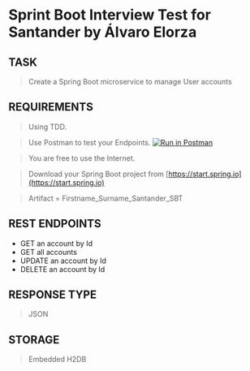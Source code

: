 # Sprint Boot Interview Test for Santander by Álvaro Elorza

## TASK

> Create a Spring Boot microservice to manage User accounts

## REQUIREMENTS

> Using TDD.

> Use Postman to test your Endpoints. [![Run in Postman](https://run.pstmn.io/button.svg)](https://app.getpostman.com/run-collection/61d679637f936ccb7a2e)

> You are free to use the Internet.

> Download your Spring Boot project from [https://start.spring.io](https://start.spring.io) 

> Artifact = Firstname_Surname_Santander_SBT

## REST ENDPOINTS

*	GET an account by Id
*	GET all accounts
*	UPDATE an account by Id
*	DELETE an account by Id

## RESPONSE TYPE

> JSON

## STORAGE

> Embedded H2DB

